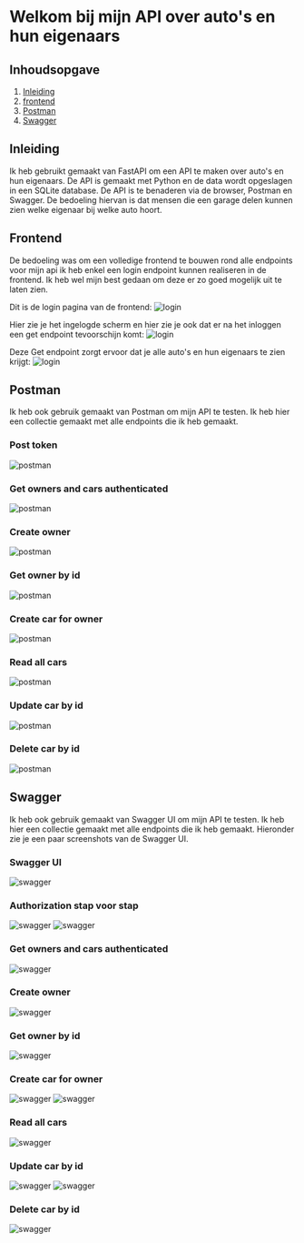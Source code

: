 # Welkom bij mijn API over auto's en hun eigenaars

## Inhoudsopgave
1. [Inleiding](#inleiding)
2. [frontend](#frontend)
3. [Postman](#postman)
4. [Swagger](#swagger)

## Inleiding
Ik heb gebruikt gemaakt van FastAPI om een API te maken over auto's en hun eigenaars. De API is gemaakt met Python en de data wordt opgeslagen in een SQLite database. De API is te benaderen via de browser, Postman en Swagger. De bedoeling hiervan is dat mensen die een garage delen kunnen zien welke eigenaar bij welke auto hoort.

## Frontend
De bedoeling was om een volledige frontend te bouwen rond alle endpoints voor mijn api ik heb enkel een login endpoint kunnen realiseren in de frontend. Ik heb wel mijn best gedaan om deze er zo goed mogelijk uit te laten zien.

Dit is de login pagina van de frontend:
![login](images/frontendlogin1.png)

Hier zie je het ingelogde scherm en hier zie je ook dat er na het inloggen een get endpoint tevoorschijn komt:
![login](images/frontendlogin2.png)

Deze Get endpoint zorgt ervoor dat je alle auto's en hun eigenaars te zien krijgt:
![login](images/frontendlogin3.png)

## Postman
Ik heb ook gebruik gemaakt van Postman om mijn API te testen. Ik heb hier een collectie gemaakt met alle endpoints die ik heb gemaakt.

### Post token
![postman](images/postman1.png)
### Get owners and cars authenticated
![postman](images/postman2.png)
### Create owner
![postman](images/postman3.png)
### Get owner by id
![postman](images/postman4.png)
### Create car for owner
![postman](images/postman5.png)
### Read all cars
![postman](images/postman6.png)
### Update car by id
![postman](images/postman7.png)
### Delete car by id
![postman](images/postman8.png)

## Swagger
Ik heb ook gebruik gemaakt van Swagger UI om mijn API te testen. Ik heb hier een collectie gemaakt met alle endpoints die ik heb gemaakt. Hieronder zie je een paar screenshots van de Swagger UI.

### Swagger UI
![swagger](images/swagger1.png)
### Authorization stap voor stap
![swagger](images/swagger2.png)
![swagger](images/swagger3.png)
### Get owners and cars authenticated
![swagger](images/swagger4.png)
### Create owner
![swagger](images/swagger5.png)
### Get owner by id
![swagger](images/swagger6.png)
### Create car for owner
![swagger](images/swagger7.png)
![swagger](images/swagger7.1.png)
### Read all cars
![swagger](images/swagger8.png)
### Update car by id
![swagger](images/swagger9.png)
![swagger](images/swagger9.1.png)
### Delete car by id
![swagger](images/swagger10.png)



